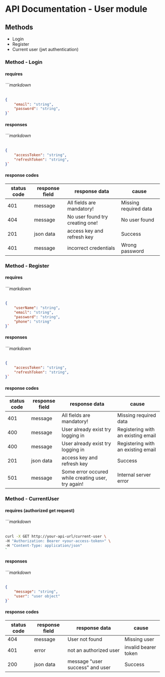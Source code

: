# API Documentation - User module

## Methods
* Login
* Register
* Current user (jwt authentication)


### Method - Login
#### requires
###### ```markdown
```json
{
    "email": "string",
    "password": "string",
}`
```


#### responses
###### ```markdown
```json
{
    "accessToken": "string",
    "refreshToken": "string",
}`
```


#### response codes
| status code | response field | response data | cause |
|-------------|----------------|---------------|-------|
| 401 | message | All fields are mandatory! | Missing required data |
| 404 | message | No user found try creating one! | No user found |
| 201 | json data | access key and refresh key | Success |
| 401 | message | incorrect credentials | Wrong password |


### Method - Register
#### requires
###### ```markdown
```json
{
    "userName": "string",
    "email": "string",
    "password": "string",
    "phone": "string"
}`
```


#### responses
###### ```markdown
```json
{
    "accessToken": "string",
    "refreshToken": "string",
}`
```


#### response codes
| status code | response field | response data | cause |
|-------------|----------------|---------------|-------|
| 401 | message | All fields are mandatory! | Missing required data |
| 400 | message | User already exist try logging in | Registering with an existing email |
| 400 | message | User already exist try logging in | Registering with an existing email |
| 201 | json data | access key and refresh key | Success |
| 501 | message | Some error occured while creating user, try again! | Internal server error |


### Method - CurrentUser
#### requires (authorized get request)
###### ```markdown
```bash
curl -X GET http://your-api-url/current-user \
-H "Authorization: Bearer <your-access-token>" \
-H "Content-Type: application/json"
`
```


#### responses
###### ```markdown
```json
{
    "message": "string",
    "user": "user object"
}`
```


#### response codes
| status code | response field | response data | cause |
|-------------|----------------|---------------|-------|
| 404 | message | User not found | Missing user |
| 401 | error | not an authorized user | invalid bearer token |
| 200 | json data | message "user success" and user | Success |